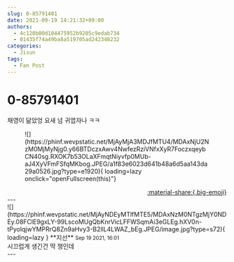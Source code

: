 ```yaml
---
slug: 0-85791401
date: 2021-09-19 14:21:32+09:00
authors:
  - 4c120b00d104475952b9205c9edab734
  - 01435f74a49ba8a519705ad242348232
categories:
  - Jisun
tags:
  - Fan Post
---
```


# 0-85791401

<div class="post-container" markdown="1">
<div class="content-container md-sidebar__scrollwrap" markdown="1">

채영이 닮았엉 요새 넘 귀엽자나 ㅋㅋ
<figure markdown="1">
![](https://phinf.wevpstatic.net/MjAyMjA3MDJfMTU4/MDAxNjU2NzM0MjMyNjg0.y66BTDczxAwv4NwfezRziVNfxXyR7FoczxqeybCN40sg.RXOK7b53OLaXFmqtNiyvfp0MUb-aJ4XyVFmFSfqMKbog.JPEG/a1f83e6023d641b48a6d5aa143da29a0526.jpg?type=e1920){ loading=lazy onclick="openFullscreen(this)"}
</figure>


</div>
</div>

<div style="text-align: right;" markdown="1">
<a href="https://weverse.io/fromis9/fanpost/0-85791401" style="text-align: right;">:material-share:{.big-emoji}</a>
</div>
---

<div class="comments-container md-sidebar__scrollwrap" markdown="1">
<div class="comment" markdown="1">
<div class='id-container' markdown="1">
![](https://phinf.wevpstatic.net/MjAyNDEyMTlfMTE5/MDAxNzM0NTgzMjY0NDEy.08FClE9gxLY-99LscoMUgQbKnrVicLFFWSqmAi3eGLEg.hXV0n-tPyoIqjwYMPRrQ8Zn9aHvy3-B2llL4LWAZ_bEg.JPEG/image.jpg?type=s72){ loading=lazy }
**<span class="artist">지선</span>** <small>Sep 19 2021, 16:01</small><br>
</div>
<div class='comment-body' markdown="1">
시끄럽게 생긴건 딱 챙인데
</div>
</div>
</div>
---

